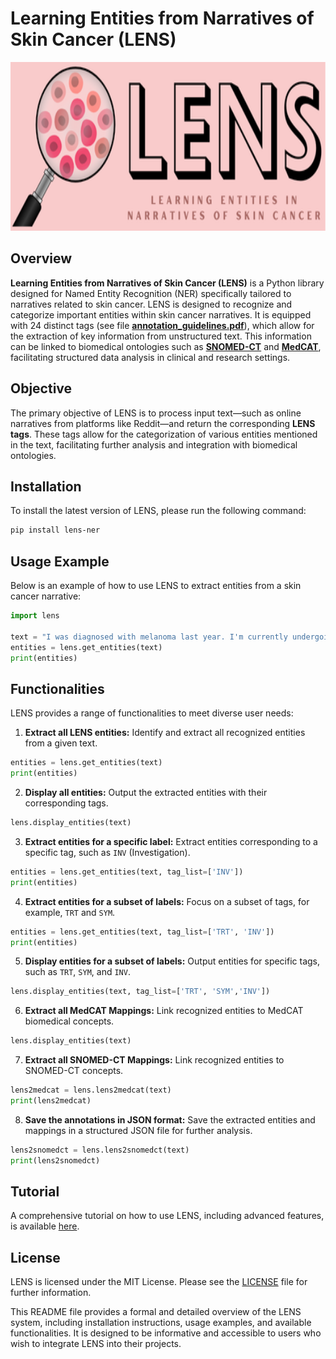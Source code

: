 # Learning Entities from Narratives of Skin Cancer (LENS)
<img src="lens_logo_v1.png" alt="LENS Logo" width="800" height="270"/>  

## Overview

**Learning Entities from Narratives of Skin Cancer (LENS)** is a Python library designed for Named Entity Recognition (NER) specifically tailored to narratives related to skin cancer. LENS is designed to recognize and categorize important entities within skin cancer narratives. It is equipped with 24 distinct tags (see file **[annotation_guidelines.pdf](https://docs.google.com/document/d/1HO2WHfxTdNh2rTGXeQ9732eu2Xc5kre5_o68yY9NLqg/edit?usp=sharing)**), which allow for the extraction of key information from unstructured text. This information can be linked to biomedical ontologies such as **[SNOMED-CT](https://colab.research.google.com/github/CogStack/MedCATtutorials/blob/main/notebooks/specialised/Preprocessing_SNOMED_CT.ipynb#scrollTo=o-TxIJ4N9T4Q)** and **[MedCAT](https://github.com/CogStack/MedCAT?tab=readme-ov-file)**, facilitating structured data analysis in clinical and research settings.


## Objective

The primary objective of LENS is to process input text—such as online narratives from platforms like Reddit—and return the corresponding **LENS tags**. These tags allow for the categorization of various entities mentioned in the text, facilitating further analysis and integration with biomedical ontologies.

## Installation

To install the latest version of LENS, please run the following command:

```bash
pip install lens-ner
```

## Usage Example

Below is an example of how to use LENS to extract entities from a skin cancer narrative:

```python
import lens

text = "I was diagnosed with melanoma last year. I'm currently undergoing immunotherapy and sometimes feel nauseous."
entities = lens.get_entities(text)
print(entities)
```

## Functionalities

LENS provides a range of functionalities to meet diverse user needs:

1. **Extract all LENS entities:** Identify and extract all recognized entities from a given text.
```python
entities = lens.get_entities(text)
print(entities)
```

2. **Display all entities:** Output the extracted entities with their corresponding tags.
```python
lens.display_entities(text)
```

3. **Extract entities for a specific label:** Extract entities corresponding to a specific tag, such as `INV` (Investigation).
```python
entities = lens.get_entities(text, tag_list=['INV'])
print(entities)
```

4. **Extract entities for a subset of labels:** Focus on a subset of tags, for example, `TRT` and `SYM`.
```python
entities = lens.get_entities(text, tag_list=['TRT', 'INV'])
print(entities)
```

5. **Display entities for a subset of labels:** Output entities for specific tags, such as `TRT`, `SYM`, and `INV`.
```python
lens.display_entities(text, tag_list=['TRT', 'SYM','INV'])
```

6. **Extract all MedCAT Mappings:** Link recognized entities to MedCAT biomedical concepts.
```python
lens.display_entities(text)
```

7. **Extract all SNOMED-CT Mappings:** Link recognized entities to SNOMED-CT concepts.
```python
lens2medcat = lens.lens2medcat(text)
print(lens2medcat)
```

8. **Save the annotations in JSON format:** Save the extracted entities and mappings in a structured JSON file for further analysis.
```python
lens2snomedct = lens.lens2snomedct(text)
print(lens2snomedct)
```

## Tutorial

A comprehensive tutorial on how to use LENS, including advanced features, is available [here]([link-to-tutorial](https://colab.research.google.com/drive/1y-X4AtWmxp4IsTg4t9jbrY70B7GQfEBh?usp=sharing)).

## License

LENS is licensed under the MIT License. Please see the [LICENSE](link-to-license) file for further information.


This README file provides a formal and detailed overview of the LENS system, including installation instructions, usage examples, and available functionalities. It is designed to be informative and accessible to users who wish to integrate LENS into their projects.
